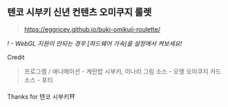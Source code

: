 ## 텐코 시부키 신년 컨텐츠 오미쿠지 룰렛
> https://eggricev.github.io/buki-omikuji-roulette/

*! - WebGL 지원이 안되는 경우 [하드웨어 가속]을 설정에서 켜보세요!*

Credit
>프로그램 / 애니메이션    - 계란밥
>시부키, 이나리 그림 소스 - 오앵
>오미쿠지 카드 소스       - 포티

Thanks for 텐코 시부키⛩
